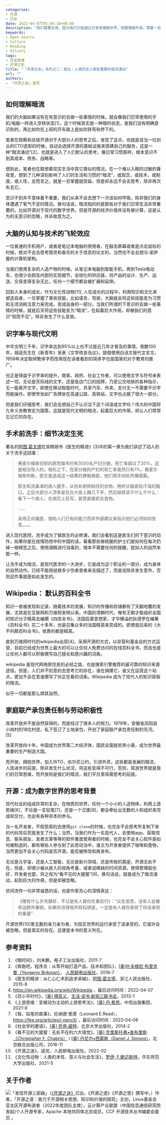 ```yaml
---
categories:
- 开源
- 历史
date: 2022-04-07T05:56:18+08:00
description: "我们需要日常，因为我们只能通过日常来理解世界，想要理解开源，需要一些更为贴近生活的类比，于是笔者使出九牛二虎之力尽最大努力为读者呈现出和开源一样被无视，但重要的观念、技术、技巧、制度等，只希望读者可以切身感受到开源的力量，假如它迸发，我们是否承受得住？"
keywords:
- Open Source
- Culture
- Reading
- Hitsory
tags:
- 历史故事
- 开源之史
title: "「开源之史」系列之二：类比：人类历史上那些重要的暗流涌动"
url: ""
authors:
- 「开源之道」·适兕
---
```


## 如何理解暗流

我们的大脑如果没有在有意识的去做一些事情的时候，就会像我们日常使用的手机/电脑一样进入空转状态[1]，这个时候其实是一种暗的状态，是我们没有明确意识到的，再比如你在上班的开车路上是如何转弯和停下的。

笔者在观察和总结开源对于大部分人的思考之后，发现了这点，也就是说当一位创业的CTO选型的时候，自动会选择开源的基础设施来搭建自己的服务，这是一种“暗流涌动”[2]，也就是进入了人们默认的思考，像日常习惯那样，根本意识不到其成本、债务、战略等。

想到此，笔者也在联想着现实生活中其它类似的情况，在一个难以入眠的过敏的春夜里，想到了几种深刻影响了人们的生活和习惯的“暗流”，或观念，或技术，或制度，或人性，总而言之，就是一旦掌握就受益，但是却永远不会去思考，除非再次失去它。

意识不到并不意味着不重要，我们从来不会去想下一次该如何呼吸，除非我们的身体遭遇了氧气不足的情况。换句话说，暗流指的的是那些对于我们日常生活非常重要的，比如开源对于现代的数字世界。但是开源的经济价值并没有被计算，这是认为的无意识的忽略，并非故意为之。

## 大脑的认知与技术的飞轮效应

一位普通的手机用户，或者是笔记本电脑的使用者，在敲击屏幕或者是点击鼠标的时候，绝对不会去思考图灵和香农的关于信息的论文的，当然也不会去想冯·诺伊曼的计算机架构。

当我们使用复杂的人造产物的时候，从笔记本电脑到智能手机，再到Tesla电动车，也很少会顾及内部的实现细节，全球化的供应链，将产品的设计、生产、运送、交易变得复杂无比，任何一个细节都会被扩展和延伸。

回到人本身的成长，作为文化性动物[11], 人在成长的过程中，利用知识和文化来塑造自身，一旦掌握了某些技能，比如语言、驾驶，大脑就会将这些技能变为习惯和无须消耗注意力来完成，变成自身的一部分。当我们所谓的下意识的去做一些事情的时候，就是后天将这些技能变为“暗流”，在起着巨大作用，却被我们的意识“视而不见”。除非发生了什么变故。

## 识字率与现代文明

中华文明三千年，识字率达到95%以上也不过是近几年才普及的事情，倒数100年，胡适先生在《新青年》发表《文学改良刍议》，提倡使用白话文替代文言文，1958年决定取缔繁体字而改用现在读者看到的简体字也是国家的对于教育的推广。

也正是得益于识字率的提升，商家、政府、社会工作者，可以使用文字与符号来表述一切，无论是天际线的文字，还是饭店门口的招牌，乃至公交地铁的各种指示，无一能离开文字，即使在移动智能时代，共享汽车、外卖、支付无一不需要不识字而能操作。即使夸张如广告牌坐在高速公路、高铁站，文字也占据了很大一部分。

但是我们仔细思考，我们会去想自己不认识当下这个词语或文字吗？伟大的中国将九年义务教育定为国策，这就是现代文明的暗流，起着巨大的作用，却让人们常常忘记它的存在。

## 手术前洗手：细节决定生死

著名的[阿图·葛文德](https://book.douban.com/author/434266)在其畅销书《医生的精进》[3]中的第一章为我们讲述了动人的关于洗手这回事：

> 赛麦尔维斯任职的医院每年约有3000名产妇分娩，死亡率超过了20%，这是相当惊人的。相形之下，在家分娩的产妇的死亡率竟然只有1%。赛麦尔维斯判断，医生是造成这一结果的罪魁祸首，他们用手四处传播细菌。
>
> 医生和流鼻涕的病人握手，从伤处剥除粘住的衣物，用听诊器紧贴汗湿的胸口，之后大部分人顶多是在白大褂上蹭几下手，然后继续该干什么干什么：看下一个病人，在病历上狂写，甚至直接抓去食物。
>
> ......
>
> 采用正向偏差，借助人们已有的能力而非外部建议来指示他们必须如何改变。。。。

进入现代医院，洗手成为了做医生的必修课，我们会看到这是医生们的下意识的动作，如果你是在疫情防控中的中国的话，看看那些做核酸的护士们是如何在每次扔掉一根棉签之后，使用酒精进行消毒的，根本不需要任何的提醒，犹如人的自然本能一样。

让洗手成为暗流，是现代医学的一大进步，它是成为这个职业的一部分，成为身体的自然动作。已经不能用拯救多少伤者患者来去描述了，而是说除非发生意外，否则这件事就是如此发生的。

## Wikipedia： 默认的百科全书

知识一直被发现和记录，随着技术的发展，知识的传播和存储都有了天翻地覆的发展，尤其是在互联网和万维网发明以来。中国的清朝时代，唯有王朝才能组织全国的知识分子精英去编撰《四库全书》，法国启蒙思想家，才华横溢的狄德罗在编著《百科全书》花二十多年，也是召集众多的法国精英来完成的。即使是后来的《大不列颠百科全书》，依靠的都是精英。

直到万维网时代的wikipedia出现[4]，采用开源的方式，以非营利基金会的方式运营，目前已经成为世界上最大的可以让任何人免费访问的在线百科全书，而且也是让任何人都可以积极撰写自己擅长和感兴趣的词条。

wikipedia 是现代网络原住民的必经之路，也是搜索引擎推荐的最可靠的知识来源途径。但是，人们并不刻意的去思考它的存在，谁在捐赠它，谁又在运营这个站点，更加不会在意谁撰写了你正在看的词条。Wikipedia 成为了现代人的知识获取的暗流。

似乎一切都是那么顺其自然。

## 家庭联产承包责任制与劳动积极性

改革开放并不是自然获得的，而是经过了很多人的努力。1978年，安徽省凤阳县小岗村的18位村民，私下签订了土地承包，开创了家庭联产承包责任制的先河。[5]

改革开放四十年，中国成为世界第二大经济体，国民全面脱贫奔小康，成为世界最重要的生产制造大国。

而开放，拥抱世界，加入WTO，伯尔尼公约，引进外资，这些都是发展的暗流，人民进步的前提，除非发生什么状况，将这些变得不可行，否则，周游世界就是我们的日常思维，而开放则是我们的暗流，我们平日里毋需思考的前提。

## 开源：成为数字世界的思考背景

现代社会的组成异常的复杂，在物质的世界，任何一个小小的人造物体，利用上游思维[6]，不论是一支铅笔[7]，还是一个汉堡[8]，都会牵扯出无数的人和组织来完成和交付，也会有各种资本的参与。

当一名开发者，不假思索的去使用`git clone`的时候，也完全不会思考所复制下来的代码背后究竟发生了什么；当然，当我们作为一名现代人，去使用app、获取信息、联系朋友、发表文章等等的软件重度使用者的时候，也完全不会关心软件是如何被制造的，都有哪些人参与到了此劳动当中，谁又为开发者提供了咖啡和食物，当然更加不会关心代码是否开源，能否被修改和再发布。

无论是元宇宙，还是人工智能，无论是新兴领域，还是传统的基座，开源无处不在，但是，却很少被从嵌入的视角考量，或者说稀缺的时间资源，使得管理层也好，开发者也罢，将之视为“看不见的大猩猩”[9]，换句话说，就是成为了暗流涌动，起到巨大的作用，但是却被忽略。

坊间流传一句非常诚恳的话，也是作家苏心的深情表达：

> 《哪有什么岁月静好，不过是有人替你负重前行》：“众生皆苦，没有人会被命运额外眷顾。如果你活得格外轻松顺遂，一定是有人替你承担了你该承担的重量”

开源世界[10]里无数的亲力亲为者，为现实世界的运行承受了该承受的，它或许会被忽略，但是真实的存在。这便是本书的意义所在。

## 参考资料

1. 《暗时间》，刘未鹏，电子工业出版社，2011-7
2. 《奔跑吧，程序员：从零开始打造产品、技术和团队》，[[美\]叶夫根尼·布里克曼（Yevgeniy Brikman）](https://book.douban.com/search/叶夫根尼·布里克曼)， [人民邮电出版社](https://book.douban.com/press/2609)，2018-7
3. 《医生的精进：从仁心仁术到追求卓越》，[阿图·葛文德](https://book.douban.com/author/434266)，浙江人民出版社，2015-8
4.  https://en.wikipedia.org/wiki/Wikipedia ，最后访问时间：2022-04-07
5. 《邓小平时代》，[[美\] 傅高义](https://book.douban.com/author/240598)，[生活·读书·新知三联书店](https://book.douban.com/press/2158)，2013-1
6. 《上游思维：变被动为主动的上游思考法》，[[美\] 丹·希思](https://book.douban.com/search/丹·希思)，中信出版集团，2021-8
7.  《我，铅笔的故事》，伦纳德·里德（Leonard E.Read），https://fee.org/articles/i-pencil/ ，最后访问时间：2022-04-08
8. 《社会学的邀请》，[[美\] 乔恩·威特](https://book.douban.com/author/1147137)，北京大学出版社，2014-2
9.  《看不见的大猩猩：无处不在的六大错觉》，[[美\] 克里斯托弗•查布里斯（Christopher F. Chabris）](https://book.douban.com/search/克里斯托弗•查布里斯) / [[美\] 丹尼尔•西蒙斯（Daniel J. Simons）](https://book.douban.com/search/丹尼尔•西蒙斯)，北京联合出版公司，2016-11
10. 《开源之迷》，适兕，人民邮电出版社，2022-02
11. 《文化性动物：人类的本性、意义与社会生活》，[罗伊· F.鲍迈斯特](https://book.douban.com/author/100291)，华东师范大学出版社，2021-5

## 关于作者

![](/public/kuosi-face-of-os.png)「发现开源三部曲」（[《开源之迷》](posts/book-of-open-source/the-fascinating-of-open-source/)已出，《开源之道》《开源之思》撰写中。）作者，「开源之道：致力于开源相关思想、知识和价值的探究」主创，Linux基金会亚太区开源布道者（2022年度团队主席），云计算产业联盟（中国信息通信研究院发起)个人开源专家，Apache 本地共同体北京成员，CCF 开源技术丛书编委会委员 。
